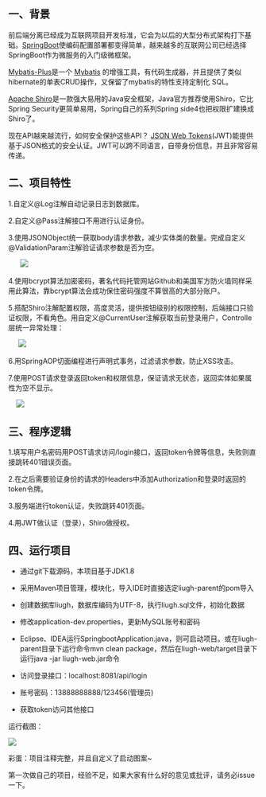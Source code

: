 ## 一、背景

前后端分离已经成为互联网项目开发标准，它会为以后的大型分布式架构打下基础。[SpringBoot](https://projects.spring.io/spring-boot/)使编码配置部署都变得简单，越来越多的互联网公司已经选择SpringBoot作为微服务的入门级微框架。

[Mybatis-Plus](https://github.com/baomidou/mybatis-plus)是一个 [Mybatis](http://www.mybatis.org/mybatis-3/) 的增强工具，有代码生成器，并且提供了类似hibernate的单表CRUD操作，又保留了mybatis的特性支持定制化 SQL。

[Apache Shiro](https://shiro.apache.org/)是一款强大易用的Java安全框架，Java官方推荐使用Shiro，它比Spring Security更简单易用，Spring自己的系列Spring side4也把权限扩建换成Shiro了。

现在API越来越流行，如何安全保护这些API？ [JSON Web Tokens](https://jwt.io/)(JWT)能提供基于JSON格式的安全认证。JWT可以跨不同语言，自带身份信息，并且非常容易传递。

## 二、项目特性

1.自定义@Log注解自动记录日志到数据库。

2.自定义@Pass注解接口不用进行认证身份。

3.使用JSONObject统一获取body请求参数，减少实体类的数量。完成自定义@ValidationParam注解验证请求参数是否为空。

      ![](https://oscimg.oschina.net/oscnet/3aef52625a42756283ab5a5aeaa4d800a2c.jpg)

4.使用bcrypt算法加密密码，著名代码托管网站Github和美国军方防火墙同样采用此算法，靠bcrypt算法会成功保住密码强度不算很高的大部分账户。

5.搭配Shiro注解配置权限，高度灵活，提供按钮级别的权限控制，后端接口只验证权限，不看角色。用自定义@CurrentUser注解获取当前登录用户，Controlle层统一异常处理：

     ![](https://static.oschina.net/uploads/space/2018/0512/234950_u2kv_3577599.png)

6.用SpringAOP切面编程进行声明式事务，过滤请求参数，防止XSS攻击。

7.使用POST请求登录返回token和权限信息，保证请求无状态，返回实体如果属性为空不显示。

    ![](https://oscimg.oschina.net/oscnet/b8bf9844be47150516ad003764f831d8e6c.jpg)

## 三、程序逻辑

1.填写用户名密码用POST请求访问/login接口，返回token令牌等信息，失败则直接跳转401错误页面。

2.在之后需要验证身份的请求的Headers中添加Authorization和登录时返回的token令牌。

3.服务端进行token认证，失败跳转401页面。

4.用JWT做认证（登录），Shiro做授权。

## 四、运行项目


-   通过git下载源码，本项目基于JDK1.8
    
-   采用Maven项目管理，模块化，导入IDE时直接选定liugh-parent的pom导入
    
-   创建数据库liugh，数据库编码为UTF-8，执行liugh.sql文件，初始化数据
    
-   修改application-dev.properties，更新MySQL账号和密码
    
-   Eclipse、IDEA运行SpringbootApplication.java，则可启动项目。或在liugh-parent目录下运行命令mvn clean package，然后在liugh-web/target目录下运行java -jar liugh-web.jar命令

    
-   访问登录接口：localhost:8081/api/login
    
-   账号密码：13888888888/123456(管理员)
    
-   获取token访问其他接口
    

运行截图：

![](https://oscimg.oschina.net/oscnet/e137ecc4a4228933736a833b85f537d3bd2.jpg)

彩蛋：项目注释完整，并且自定义了启动图案~


第一次做自己的项目，经验不足，如果大家有什么好的意见或批评，请务必issue一下。